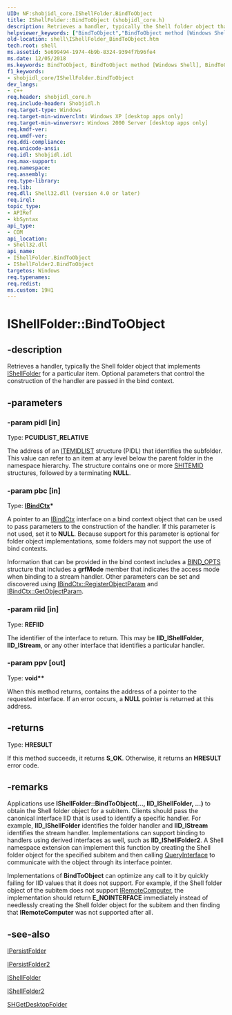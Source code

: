 ```yaml
---
UID: NF:shobjidl_core.IShellFolder.BindToObject
title: IShellFolder::BindToObject (shobjidl_core.h)
description: Retrieves a handler, typically the Shell folder object that implements IShellFolder for a particular item. Optional parameters that control the construction of the handler are passed in the bind context.helpviewer_keywords: ["BindToObject","BindToObject method [Windows Shell]","BindToObject method [Windows Shell]","IShellFolder interface","BindToObject method [Windows Shell]","IShellFolder2 interface","IShellFolder interface [Windows Shell]","BindToObject method","IShellFolder.BindToObject","IShellFolder2 interface [Windows Shell]","BindToObject method","IShellFolder2::BindToObject","IShellFolder::BindToObject","_win32_IShellFolder_BindToObject","shell.IShellFolder_BindToObject","shobjidl_core/IShellFolder2::BindToObject","shobjidl_core/IShellFolder::BindToObject"]
old-location: shell\IShellFolder_BindToObject.htm
tech.root: shell
ms.assetid: 5e699494-1974-4b9b-8324-9394f7b96fe4
ms.date: 12/05/2018
ms.keywords: BindToObject, BindToObject method [Windows Shell], BindToObject method [Windows Shell],IShellFolder interface, BindToObject method [Windows Shell],IShellFolder2 interface, IShellFolder interface [Windows Shell],BindToObject method, IShellFolder.BindToObject, IShellFolder2 interface [Windows Shell],BindToObject method, IShellFolder2::BindToObject, IShellFolder::BindToObject, _win32_IShellFolder_BindToObject, shell.IShellFolder_BindToObject, shobjidl_core/IShellFolder2::BindToObject, shobjidl_core/IShellFolder::BindToObject
f1_keywords:
- shobjidl_core/IShellFolder.BindToObject
dev_langs:
- c++
req.header: shobjidl_core.h
req.include-header: Shobjidl.h
req.target-type: Windows
req.target-min-winverclnt: Windows XP [desktop apps only]
req.target-min-winversvr: Windows 2000 Server [desktop apps only]
req.kmdf-ver: 
req.umdf-ver: 
req.ddi-compliance: 
req.unicode-ansi: 
req.idl: Shobjidl.idl
req.max-support: 
req.namespace: 
req.assembly: 
req.type-library: 
req.lib: 
req.dll: Shell32.dll (version 4.0 or later)
req.irql: 
topic_type:
- APIRef
- kbSyntax
api_type:
- COM
api_location:
- Shell32.dll
api_name:
- IShellFolder.BindToObject
- IShellFolder2.BindToObject
targetos: Windows
req.typenames: 
req.redist: 
ms.custom: 19H1
---
```


# IShellFolder::BindToObject


## -description


Retrieves a handler, typically the Shell folder object that implements <a href="https://docs.microsoft.com/windows/desktop/api/shobjidl_core/nn-shobjidl_core-ishellfolder">IShellFolder</a> for a particular item. Optional parameters that control the construction of the handler are passed in the bind context.


## -parameters




### -param pidl [in]

Type: <b>PCUIDLIST_RELATIVE</b>

The address of an <a href="https://docs.microsoft.com/windows/desktop/api/shtypes/ns-shtypes-itemidlist">ITEMIDLIST</a> structure (PIDL) that identifies the subfolder. This value can refer to an item at any level below the parent folder in the namespace hierarchy. The structure contains one or more <a href="https://docs.microsoft.com/windows/desktop/api/shtypes/ns-shtypes-shitemid">SHITEMID</a> structures, followed by a terminating <b>NULL</b>.


### -param pbc [in]

Type: <b><a href="https://docs.microsoft.com/windows/desktop/api/objidl/nn-objidl-ibindctx">IBindCtx</a>*</b>

A pointer to an <a href="https://docs.microsoft.com/windows/desktop/api/objidl/nn-objidl-ibindctx">IBindCtx</a> interface on a bind context object that can be used to pass parameters to the construction of the handler. If this parameter is not used, set it to <b>NULL</b>. Because support for this parameter is optional for folder object implementations, some folders may not support the use of bind contexts. 

                    

Information that can be provided in the bind context includes a <a href="https://docs.microsoft.com/windows/desktop/api/objidl/ns-objidl-bind_opts">BIND_OPTS</a> structure that includes a <b>grfMode</b> member that indicates the access mode when binding to a stream handler. Other parameters can be set and discovered using <a href="https://docs.microsoft.com/windows/desktop/api/objidl/nf-objidl-ibindctx-registerobjectparam">IBindCtx::RegisterObjectParam</a> and <a href="https://docs.microsoft.com/windows/desktop/api/objidl/nf-objidl-ibindctx-getobjectparam">IBindCtx::GetObjectParam</a>.


### -param riid [in]

Type: <b>REFIID</b>

The identifier of the interface to return. This may be <b>IID_IShellFolder</b>, <b>IID_IStream</b>, or any other interface that identifies a particular handler.


### -param ppv [out]

Type: <b>void**</b>

When this method returns, contains the address of a pointer to the requested interface. If an error occurs, a <b>NULL</b> pointer is returned at this address.


## -returns



Type: <b>HRESULT</b>

If this method succeeds, it returns <b xmlns:loc="http://microsoft.com/wdcml/l10n">S_OK</b>. Otherwise, it returns an <b xmlns:loc="http://microsoft.com/wdcml/l10n">HRESULT</b> error code.




## -remarks



Applications use <b>IShellFolder::BindToObject</b><b>(..., IID_IShellFolder, ...)</b> to obtain the Shell folder object for a subitem. Clients should pass the canonical interface IID that is used to identify a specific handler. For example, <b>IID_IShellFolder</b> identifies the folder handler and <b>IID_IStream</b> identifies the stream handler. Implementations can support binding to handlers using derived interfaces as well, such as <b>IID_IShellFolder2</b>. A Shell namespace extension can implement this function by creating the Shell folder object for the specified subitem and then calling <a href="https://docs.microsoft.com/windows/desktop/api/unknwn/nf-unknwn-iunknown-queryinterface(q)">QueryInterface</a> to communicate with the object through its interface pointer.

Implementations of <b>BindToObject</b> can optimize any call to it by quickly failing for IID values that it does not support. For example, if the Shell folder object of the subitem does not support <a href="https://docs.microsoft.com/windows/desktop/api/shobjidl_core/nn-shobjidl_core-iremotecomputer">IRemoteComputer</a>, the implementation should return <b>E_NOINTERFACE</b> immediately instead of needlessly creating the Shell folder object for the subitem and then finding that <b>IRemoteComputer</b> was not supported after all.




## -see-also




<a href="https://docs.microsoft.com/windows/desktop/api/shobjidl_core/nn-shobjidl_core-ipersistfolder">IPersistFolder</a>



<a href="https://docs.microsoft.com/windows/desktop/api/shobjidl_core/nn-shobjidl_core-ipersistfolder2">IPersistFolder2</a>



<a href="https://docs.microsoft.com/windows/desktop/api/shobjidl_core/nn-shobjidl_core-ishellfolder">IShellFolder</a>



<a href="https://docs.microsoft.com/windows/desktop/api/shobjidl_core/nn-shobjidl_core-ishellfolder2">IShellFolder2</a>



<a href="https://docs.microsoft.com/windows/desktop/api/shlobj_core/nf-shlobj_core-shgetdesktopfolder">SHGetDesktopFolder</a>
 

 

